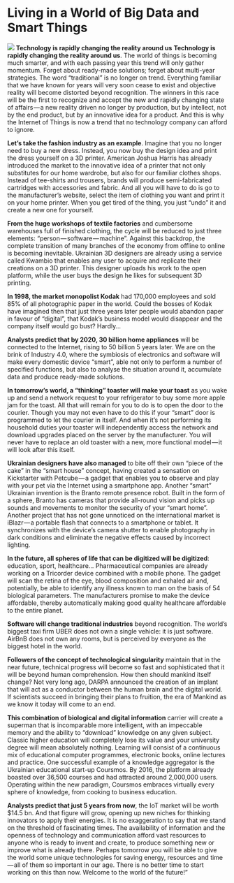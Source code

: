**Living in a World of Big Data and Smart Things**
==================================================

![](https://cdn-images-1.medium.com/max/800/1*WxGXyfu4qxT6wFWZiq1Btw.jpeg)
**Technology is rapidly changing the reality around us**
**Technology is rapidly changing the reality around us**. The world of
things is becoming much smarter, and with each passing year this trend
will only gather momentum. Forget about ready-made solutions; forget
about multi-year strategies. The word “traditional” is no longer on
trend. Everything familiar that we have known for years will very soon
cease to exist and objective reality will become distorted beyond
recognition. The winners in this race will be the first to recognize and
accept the new and rapidly changing state of affairs — a new reality
driven no longer by production, but by intellect, not by the end
product, but by an innovative idea for a product. And this is why the
Internet of Things is now a trend that no technology company can afford
to ignore.

**Let’s take the fashion industry as an example**. Imagine that you no
longer need to buy a new dress. Instead, you now buy the design idea and
print the dress yourself on a 3D printer. American Joshua Harris has
already introduced the market to the innovative idea of a printer that
not only substitutes for our home wardrobe, but also for our familiar
clothes shops. Instead of tee-shirts and trousers, brands will produce
semi-fabricated cartridges with accessories and fabric. And all you will
have to do is go to the manufacturer’s website, select the item of
clothing you want and print it on your home printer. When you get tired
of the thing, you just “undo” it and create a new one for yourself.

**From the huge workshops of textile factories** and cumbersome
warehouses full of finished clothing, the cycle will be reduced to just
three elements: “person — software — machine”. Against this backdrop,
the complete transition of many branches of the economy from offline to
online is becoming inevitable. Ukrainian 3D designers are already using
a service called Kwambio that enables any user to acquire and replicate
their creations on a 3D printer. This designer uploads his work to the
open platform, while the user buys the design he likes for subsequent 3D
printing.

**In 1998, the market monopolist Kodak** had 170,000 employees and sold
85% of all photographic paper in the world. Could the bosses of Kodak
have imagined then that just three years later people would abandon
paper in favour of “digital”, that Kodak’s business model would
disappear and the company itself would go bust? Hardly…

**Analysts predict that by 2020, 30 billion home appliances** will be
connected to the Internet, rising to 50 billion 5 years later. We are on
the brink of Industry 4.0, where the symbiosis of electronics and
software will make every domestic device “smart”, able not only to
perform a number of specified functions, but also to analyse the
situation around it, accumulate data and produce ready-made solutions.

**In tomorrow’s world, a “thinking” toaster will make your toast** as
you wake up and send a network request to your refrigerator to buy some
more apple jam for the toast. All that will remain for you to do is to
open the door to the courier. Though you may not even have to do this if
your “smart” door is programmed to let the courier in itself. And when
it’s not performing its household duties your toaster will independently
access the network and download upgrades placed on the server by the
manufacturer. You will never have to replace an old toaster with a new,
more functional model — it will look after this itself.

**Ukrainian designers have also managed** to bite off their own “piece
of the cake” in the “smart house” concept, having created a sensation on
Kickstarter with Petcube — a gadget that enables you to observe and play
with your pet via the Internet using a smartphone app. Another “smart”
Ukrainian invention is the Branto remote presence robot. Built in the
form of a sphere, Branto has cameras that provide all-round vision and
picks up sounds and movements to monitor the security of your “smart
home”. Another project that has not gone unnoticed on the international
market is iBlazr — a portable flash that connects to a smartphone or
tablet. It synchronizes with the device’s camera shutter to enable
photography in dark conditions and eliminate the negative effects caused
by incorrect lighting.

**In the future, all spheres of life that can be digitized will be
digitized**: education, sport, healthcare… Pharmaceutical companies are
already working on a Tricorder device combined with a mobile phone. The
gadget will scan the retina of the eye, blood composition and exhaled
air and, potentially, be able to identify any illness known to man on
the basis of 54 biological parameters. The manufacturers promise to make
the device affordable, thereby automatically making good quality
healthcare affordable to the entire planet.

**Software will change traditional industries** beyond recognition. The
world’s biggest taxi firm UBER does not own a single vehicle: it is just
software. AirBnB does not own any rooms, but is perceived by everyone as
the biggest hotel in the world.

**Followers of the concept of technological singularity** maintain that
in the near future, technical progress will become so fast and
sophisticated that it will be beyond human comprehension. How then
should mankind itself change? Not very long ago, DARPA announced the
creation of an implant that will act as a conductor between the human
brain and the digital world. If scientists succeed in bringing their
plans to fruition, the era of Mankind as we know it today will come to
an end.

**This combination of biological and digital information** carrier will
create a superman that is incomparable more intelligent, with an
impeccable memory and the ability to “download” knowledge on any given
subject. Classic higher education will completely lose its value and
your university degree will mean absolutely nothing. Learning will
consist of a continuous mix of educational computer programmes,
electronic books, online lectures and practice. One successful example
of a knowledge aggregator is the Ukrainian educational start-up
Coursmos. By 2016, the platform already boasted over 36,500 courses and
had attracted around 2,000,000 users. Operating within the new paradigm,
Coursmos embraces virtually every sphere of knowledge, from cooking to
business education.

**Analysts predict that just 5 years from now**, the IoT market will be
worth $14.5 bn. And that figure will grow, opening up new niches for
thinking innovators to apply their energies. It is no exaggeration to
say that we stand on the threshold of fascinating times. The
availability of information and the openness of technology and
communication afford vast resources to anyone who is ready to invent and
create, to produce something new or improve what is already there.
Perhaps tomorrow you will be able to give the world some unique
technologies for saving energy, resources and time — all of them so
important in our age. There is no better time to start working on this
than now. Welcome to the world of the future!”



